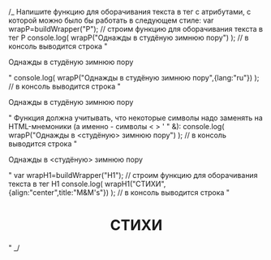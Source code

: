 /_ Напишите функцию для оборачивания текста в тег с атрибутами, с которой можно было бы работать в следующем стиле:
var wrapP=buildWrapper("P"); // строим функцию для оборачивания текста в тег P
console.log( wrapP("Однажды в студёную зимнюю пору") );
// в консоль выводится строка "<P>Однажды в студёную зимнюю пору</P>"
console.log( wrapP("Однажды в студёную зимнюю пору",{lang:"ru"}) );
// в консоль выводится строка "<P lang='ru'>Однажды в студёную зимнюю пору</P>"
Функция должна учитывать, что некоторые символы надо заменять на HTML-мнемоники (а именно - символы < > ' " &):
console.log( wrapP("Однажды в <студёную> зимнюю пору") );
// в консоль выводится строка "<P>Однажды в &lt;студёную&gt; зимнюю пору</P>"
var wrapH1=buildWrapper("H1"); // строим функцию для оборачивания текста в тег H1
console.log( wrapH1("СТИХИ",{align:"center",title:"M&M's"}) );
// в консоль выводится строка "<H1 align='center' title='M&amp;M&apos;s'>СТИХИ</H1>" _/
